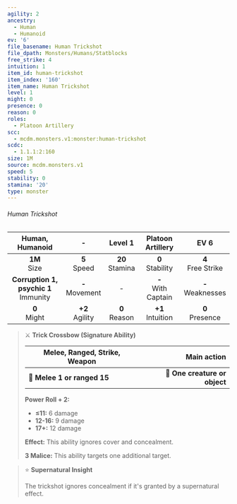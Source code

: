 ```yaml
---
agility: 2
ancestry:
  - Human
  - Humanoid
ev: '6'
file_basename: Human Trickshot
file_dpath: Monsters/Humans/Statblocks
free_strike: 4
intuition: 1
item_id: human-trickshot
item_index: '160'
item_name: Human Trickshot
level: 1
might: 0
presence: 0
reason: 0
roles:
  - Platoon Artillery
scc:
  - mcdm.monsters.v1:monster:human-trickshot
scdc:
  - 1.1.1:2:160
size: 1M
source: mcdm.monsters.v1
speed: 5
stability: 0
stamina: '20'
type: monster
---
```


###### Human Trickshot

|              Human, Humanoid              |          -          |       Level 1       |    Platoon Artillery    |          EV 6          |
| :---------------------------------------: | :-----------------: | :-----------------: | :---------------------: | :--------------------: |
|             **1M**<br/> Size              |  **5**<br/> Speed   | **20**<br/> Stamina |  **0**<br/> Stability   | **4**<br/> Free Strike |
| **Corruption 1, psychic 1**<br/> Immunity | **-**<br/> Movement |          -          | **-**<br/> With Captain | **-**<br/> Weaknesses  |
|             **0**<br/> Might              | **+2**<br/> Agility |  **0**<br/> Reason  |  **+1**<br/> Intuition  |  **0**<br/> Presence   |

> ⚔️ **Trick Crossbow (Signature Ability)**
>
> | **Melee, Ranged, Strike, Weapon** |               **Main action** |
> | --------------------------------- | ----------------------------: |
> | **📏 Melee 1 or ranged 15**       | **🎯 One creature or object** |
>
> **Power Roll + 2:**
>
> - **≤11:** 6 damage
> - **12-16:** 9 damage
> - **17+:** 12 damage
>
> **Effect:** This ability ignores cover and concealment.
>
> **3 Malice:** This ability targets one additional target.

> ⭐️ **Supernatural Insight**
>
> The trickshot ignores concealment if it's granted by a supernatural effect.
